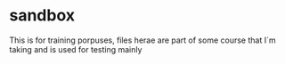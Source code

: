 # sandbox
This is for training porpuses, files herae are part of some  course that I´m taking and is used for testing mainly
